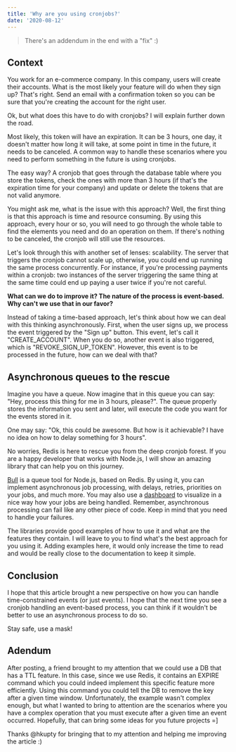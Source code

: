 ```yaml
---
title: 'Why are you using cronjobs?'
date: '2020-08-12'
---
```


> There's an addendum in the end with a "fix" :)

## Context

You work for an e-commerce company. In this company, users will create their accounts. What is the most likely your feature will do when they sign up? That's right. Send an email with a confirmation token so you can be sure that you're creating the account for the right user.

Ok, but what does this have to do with cronjobs? I will explain further down the road.

Most likely, this token will have an expiration. It can be 3 hours, one day, it doesn't matter how long it will take, at some point in time in the future, it needs to be canceled. A common way to handle these scenarios where you need to perform something in the future is using cronjobs.

The easy way? A cronjob that goes through the database table where you store the tokens, check the ones with more than 3 hours (if that's the expiration time for your company) and update or delete the tokens that are not valid anymore.

You might ask me, what is the issue with this approach? Well, the first thing is that this approach is time and resource consuming. By using this approach, every hour or so, you will need to go through the whole table to find the elements you need and do an operation on them. If there's nothing to be canceled, the cronjob will still use the resources.

Let's look through this with another set of lenses: scalability. The server that triggers the cronjob cannot scale up, otherwise, you could end up running the same process concurrently. For instance, if you're processing payments within a cronjob: two instances of the server triggering the same thing at the same time could end up paying a user twice if you're not careful.

**What can we do to improve it? The nature of the process is event-based. Why can't we use that in our favor?**

Instead of taking a time-based approach, let's think about how we can deal with this thinking asynchronously. First, when the user signs up, we process the event triggered by the "Sign up" button. This event, let's call it "CREATE_ACCOUNT". When you do so, another event is also triggered, which is "REVOKE_SIGN_UP_TOKEN". However, this event is to be processed in the future, how can we deal with that?

## Asynchronous queues to the rescue

Imagine you have a queue. Now imagine that in this queue you can say: "Hey, process this thing for me in 3 hours, please?". The queue properly stores the information you sent and later, will execute the code you want for the events stored in it.

One may say: "Ok, this could be awesome. But how is it achievable? I have no idea on how to delay something for 3 hours".

No worries, Redis is here to rescue you from the deep cronjob forest. If you are a happy developer that works with Node.js, I will show an amazing library that can help you on this journey.

[Bull](https://github.com/OptimalBits/bull) is a queue tool for Node.js, based on Redis. By using it, you can implement asynchronous job processing, with delays, retries, priorities on your jobs, and much more. You may also use a [dashboard](https://github.com/vcapretz/bull-board) to visualize in a nice way how your jobs are being handled. Remember, asynchronous processing can fail like any other piece of code. Keep in mind that you need to handle your failures.

The libraries provide good examples of how to use it and what are the features they contain. I will leave to you to find what's the best approach for you using it. Adding examples here, it would only increase the time to read and would be really close to the documentation to keep it simple.

## Conclusion

I hope that this article brought a new perspective on how you can handle time-constrained events (or just events). I hope that the next time you see a cronjob handling an event-based process, you can think if it wouldn't be better to use an asynchronous process to do so.

Stay safe, use a mask!

## Adendum

After posting, a friend brought to my attention that we could use a DB that has a TTL feature. In this case, since we use Redis, it contains an EXPIRE command which you could indeed implement this specific feature more efficiently. Using this command you could tell the DB to remove the key after a given time window. Unfortunately, the example wasn't complex enough, but what I wanted to bring to attention are the scenarios where you have a complex operation that you must execute after a given time an event occurred. Hopefully, that can bring some ideas for you future projects =]

Thanks @hkupty for bringing that to my attention and helping me improving the article :)



